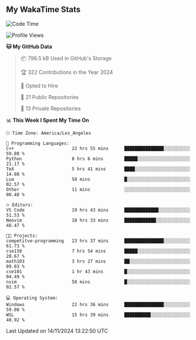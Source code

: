 ## My WakaTime Stats
<!--START_SECTION:waka-->
![Code Time](http://img.shields.io/badge/Code%20Time-133%20hrs%2045%20mins-blue)

![Profile Views](http://img.shields.io/badge/Profile%20Views-0-blue)

**🐱 My GitHub Data** 

> 📦 796.5 kB Used in GitHub's Storage 
 > 
> 🏆 322 Contributions in the Year 2024
 > 
> 💼 Opted to Hire
 > 
> 📜 21 Public Repositories 
 > 
> 🔑 13 Private Repositories 
 > 
📊 **This Week I Spent My Time On** 

```text
🕑︎ Time Zone: America/Los_Angeles

💬 Programming Languages: 
C++                      22 hrs 55 mins      ███████████████░░░░░░░░░░   59.88 % 
Python                   8 hrs 6 mins        █████░░░░░░░░░░░░░░░░░░░░   21.17 % 
TeX                      5 hrs 41 mins       ████░░░░░░░░░░░░░░░░░░░░░   14.88 % 
Lua                      58 mins             █░░░░░░░░░░░░░░░░░░░░░░░░   02.57 % 
Other                    11 mins             ░░░░░░░░░░░░░░░░░░░░░░░░░   00.48 % 

🔥 Editors: 
VS Code                  19 hrs 43 mins      █████████████░░░░░░░░░░░░   51.53 % 
Neovim                   18 hrs 33 mins      ████████████░░░░░░░░░░░░░   48.47 % 

🐱‍💻 Projects: 
competitve-programming   23 hrs 37 mins      ███████████████░░░░░░░░░░   61.73 % 
cse158                   7 hrs 54 mins       █████░░░░░░░░░░░░░░░░░░░░   20.67 % 
math103                  3 hrs 27 mins       ██░░░░░░░░░░░░░░░░░░░░░░░   09.03 % 
cse101                   1 hr 43 mins        █░░░░░░░░░░░░░░░░░░░░░░░░   04.49 % 
nvim                     58 mins             █░░░░░░░░░░░░░░░░░░░░░░░░   02.57 % 

💻 Operating System: 
Windows                  22 hrs 36 mins      ███████████████░░░░░░░░░░   59.08 % 
WSL                      15 hrs 39 mins      ██████████░░░░░░░░░░░░░░░   40.92 % 
```


 Last Updated on 14/11/2024 13:22:50 UTC
<!--END_SECTION:waka-->
